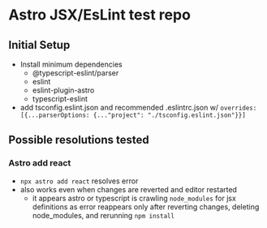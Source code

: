 # Astro JSX/EsLint test repo

## Initial Setup

- Install minimum dependencies
  - @typescript-eslint/parser
  - eslint
  - eslint-plugin-astro
  - typescript-eslint
- add tsconfig.eslint.json and recommended .eslintrc.json w/ `overrides: [{...parserOptions: {..."project": "./tsconfig.eslint.json"}}]`

## Possible resolutions tested

### Astro add react

- `npx astro add react` resolves error
- also works even when changes are reverted and editor restarted
  - it appears astro or typescript is crawling `node_modules` for jsx definitions as error reappears only after reverting changes, deleting node_modules, and rerunning `npm install`
